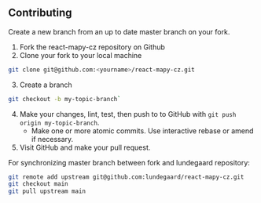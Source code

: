 ## Contributing

Create a new branch from an up to date master branch on your fork.

1. Fork the react-mapy-cz repository on Github
2. Clone your fork to your local machine

```sh
git clone git@github.com:<yourname>/react-mapy-cz.git
```

3. Create a branch

```sh
git checkout -b my-topic-branch`
```

4. Make your changes, lint, test, then push to to GitHub with
   `git push origin my-topic-branch`.
   - Make one or more atomic commits. Use interactive rebase or amend
     if necessary.
5. Visit GitHub and make your pull request.

For synchronizing master branch between fork and lundegaard
repository:

```sh
git remote add upstream git@github.com:lundegaard/react-mapy-cz.git
git checkout main
git pull upstream main
```
